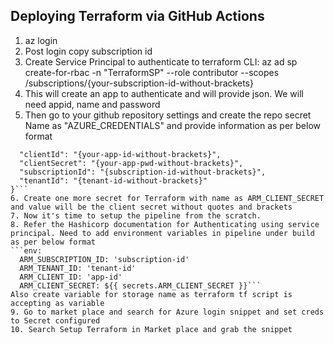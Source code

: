 ## Deploying Terraform via GitHub Actions
1. az login
2. Post login copy subscription id
3. Create Service Principal to authenticate to terraform
CLI: az ad sp create-for-rbac -n "TerraformSP" --role contributor --scopes /subscriptions/{your-subscription-id-without-brackets}
4. This will create an app to authenticate and will provide json. We will need appid, name and password
5. Then go to your github repository settings and create the repo secret Name as "AZURE_CREDENTIALS" and provide information as per below format
```{
  "clientId": "{your-app-id-without-brackets}",
  "clientSecret": "{your-app-pwd-without-brackets}",
  "subscriptionId": "{subscription-id-without-brackets}",
  "tenantId": "{tenant-id-without-brackets}"
}```
6. Create one more secret for Terraform with name as ARM_CLIENT_SECRET and value will be the client secret without quotes and brackets
7. Now it's time to setup the pipeline from the scratch.
8. Refer the Hashicorp documentation for Authenticating using service principal. Need to add environment variables in pipeline under build as per below format
```env:
  ARM_SUBSCRIPTION_ID: 'subscription-id'
  ARM_TENANT_ID: 'tenant-id'
  ARM_CLIENT_ID: 'app-id'
  ARM_CLIENT_SECRET: ${{ secrets.ARM_CLIENT_SECRET }}```
Also create variable for storage name as terraform tf script is accepting as variable
9. Go to market place and search for Azure login snippet and set creds to Secret configured
10. Search Setup Terraform in Market place and grab the snippet